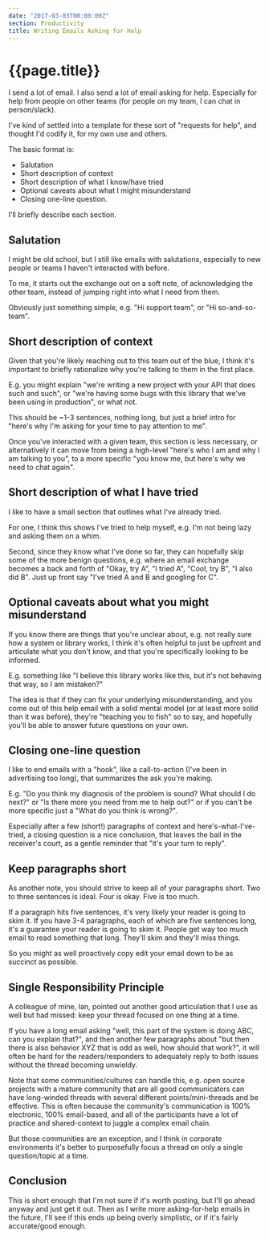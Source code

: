 ```yaml
---
date: "2017-03-03T00:00:00Z"
section: Productivity
title: Writing Emails Asking for Help
---
```


{{page.title}}
==============

I send a lot of email. I also send a lot of email asking for help. Especially for help from people on other teams (for people on my team, I can chat in person/slack).

I've kind of settled into a template for these sort of "requests for help", and thought I'd codify it, for my own use and others.

The basic format is:

* Salutation
* Short description of context
* Short description of what I know/have tried
* Optional caveats about what I might misunderstand
* Closing one-line question.

I'll briefly describe each section.

Salutation
----------

I might be old school, but I still like emails with salutations, especially to new people or teams I haven't interacted with before.

To me, it starts out the exchange out on a soft note, of acknowledging the other team, instead of jumping right into what I need from them.

Obviously just something simple, e.g. "Hi support team", or "Hi so-and-so-team".

Short description of context
----------------------------

Given that you're likely reaching out to this team out of the blue, I think it's important to briefly rationalize why you're talking to them in the first place.

E.g. you might explain "we're writing a new project with your API that does such and such", or "we're having some bugs with this library that we've been using in production", or what not.

This should be ~1-3 sentences, nothing long, but just a brief intro for "here's why I'm asking for your time to pay attention to me".

Once you've interacted with a given team, this section is less necessary, or alternatively it can move from being a high-level "here's who I am and why I am talking to you", to a more specific "you know me, but here's why we need to chat again".

Short description of what I have tried
--------------------------------------

I like to have a small section that outlines what I've already tried.

For one, I think this shows I've tried to help myself, e.g. I'm not being lazy and asking them on a whim.

Second, since they know what I've done so far, they can hopefully skip some of the more benign questions, e.g. where an email exchange becomes a back and forth of "Okay, try A", "I tried A", "Cool, try B", "I also did B". Just up front say "I've tried A and B and googling for C".

Optional caveats about what you might misunderstand
---------------------------------------------------

If you know there are things that you're unclear about, e.g. not really sure how a system or library works, I think it's often helpful to just be upfront and articulate what you don't know, and that you're specifically looking to be informed.

E.g. something like "I believe this library works like this, but it's not behaving that way, so I am mistaken?"

The idea is that if they can fix your underlying misunderstanding, and you come out of this help email with a solid mental model (or at least more solid than it was before), they're "teaching you to fish" so to say, and hopefully you'll be able to answer future questions on your own.

Closing one-line question
-------------------------

I like to end emails with a "hook", like a call-to-action (I've been in advertising too long), that summarizes the ask you're making.

E.g. "Do you think my diagnosis of the problem is sound? What should I do next?" or "Is there more you need from me to help out?" or if you can't be more specific just a "What do you think is wrong?".

Especially after a few (short!) paragraphs of context and here's-what-I've-tried, a closing question is a nice conclusion, that leaves the ball in the receiver's court, as a gentle reminder that "it's your turn to reply".

Keep paragraphs short
---------------------

As another note, you should strive to keep all of your paragraphs short. Two to three sentences is ideal. Four is okay. Five is too much.

If a paragraph hits five sentences, it's very likely your reader is going to skim it. If you have 3-4 paragraphs, each of which are five sentences long, it's a guarantee your reader is going to skim it. People get way too much email to read something that long. They'll skim and they'll miss things.

So you might as well proactively copy edit your email down to be as succinct as possible.

Single Responsibility Principle
-------------------------------

A colleague of mine, Ian, pointed out another good articulation that I use as well but had missed: keep your thread focused on one thing at a time.

If you have a long email asking "well, this part of the system is doing ABC, can you explain that?", and then another few paragraphs about "but then there is also behavior XYZ that is odd as well, how should that work?", it will often be hard for the readers/responders to adequately reply to both issues without the thread becoming unwieldy.

Note that some communities/cultures can handle this, e.g. open source projects with a mature community that are all good communicators can have long-winded threads with several different points/mini-threads and be effective. This is often because the community's communication is 100% electronic, 100% email-based, and all of the participants have a lot of practice and shared-context to juggle a complex email chain.

But those communities are an exception, and I think in corporate environments it's better to purposefully focus a thread on only a single question/topic at a time.

Conclusion
----------

This is short enough that I'm not sure if it's worth posting, but I'll go ahead anyway and just get it out. Then as I write more asking-for-help emails in the future, I'll see if this ends up being overly simplistic, or if it's fairly accurate/good enough.


